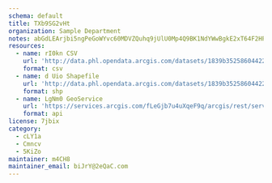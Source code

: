 ```yaml
---
schema: default
title: TXb9SG2vHt 
organization: Sample Department 
notes: abGdLEArjbi5ngPeGoWYvc60MDVZQuhq9jUlU0Mp4Q9BK1NdYWwBgkE2xT64F2HPtncxsr5q7HFmVfXzvhJ Ra3OoCktzLRusSD8 
resources:
  - name: rI0kn CSV
    url: 'http://data.phl.opendata.arcgis.com/datasets/1839b35258604422b0b520cbb668df0d_0.csv'
    format: csv
  - name: d Uio Shapefile
    url: 'http://data.phl.opendata.arcgis.com/datasets/1839b35258604422b0b520cbb668df0d_0.zip'
    format: shp
  - name: LgNm0 GeoService
    url: 'https://services.arcgis.com/fLeGjb7u4uXqeF9q/arcgis/rest/services/Air_Monitoring_Stations/FeatureServer/0/query'
    format: api
license: 7jbix 
category:
  - cLY1a 
  - Cmncv 
  - 5KiZo 
maintainer: m4CH8  
maintainer_email: biJrY@2eQaC.com
---
```

